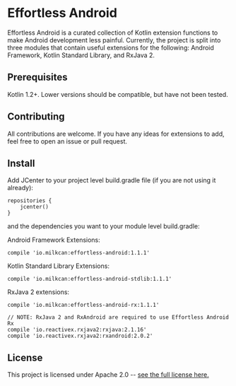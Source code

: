 # Effortless Android

Effortless Android is a curated collection of Kotlin extension functions to make Android development less painful. Currently, the project is split into three modules that contain useful extensions for the following: Android Framework, Kotlin Standard Library, and RxJava 2.

## Prerequisites

Kotlin 1.2+. Lower versions should be compatible, but have not been tested.

## Contributing

All contributions are welcome. If you have any ideas for extensions to add, feel free to open an issue or pull request.

## Install

Add JCenter to your project level build.gradle file (if you are not using it already):
```
repositories {
    jcenter()
}
```

and the dependencies you want to your module level build.gradle:

Android Framework Extensions:
```
compile 'io.milkcan:effortless-android:1.1.1'
```

Kotlin Standard Library Extensions:
```
compile 'io.milkcan:effortless-android-stdlib:1.1.1'
```

RxJava 2 extensions:
```
compile 'io.milkcan:effortless-android-rx:1.1.1'
 
// NOTE: RxJava 2 and RxAndroid are required to use Effortless Android Rx
compile 'io.reactivex.rxjava2:rxjava:2.1.16'
compile 'io.reactivex.rxjava2:rxandroid:2.0.2'
```

## License

This project is licensed under Apache 2.0 -- [see the full license here.](https://github.com/milkcan/effortless-android/blob/master/LICENSE)
